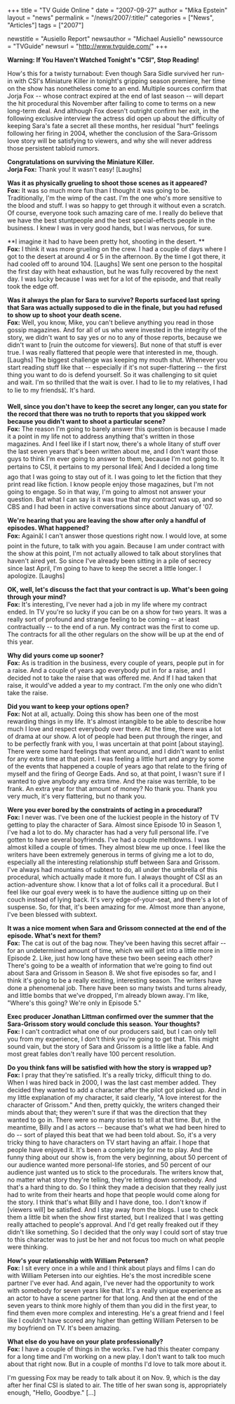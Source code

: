 +++
title = "TV Guide Online "
date = "2007-09-27"
author = "Mika Epstein"
layout = "news"
permalink = "/news/2007/:title/"
categories = ["News", "Articles"]
tags = ["2007"]

newstitle = "Ausiello Report"
newsauthor = "Michael Ausiello"
newssource = "TVGuide"
newsurl = "http://www.tvguide.com/"
+++

**Warning: If You Haven't Watched Tonight's "CSI", Stop Reading!**

How's this for a twisty turnabout: Even though Sara Sidle survived her run-in with CSI's Miniature Killer in tonight's gripping season premiere, her time on the show has nonetheless come to an end. Multiple sources confirm that Jorja Fox -- whose contract expired at the end of last season -- will depart the hit procedural this November after failing to come to terms on a new long-term deal. And although Fox doesn't outright confirm her exit, in the following exclusive interview the actress did open up about the difficulty of keeping Sara's fate a secret all these months, her residual "hurt" feelings following her firing in 2004, whether the conclusion of the Sara-Grissom love story will be satisfying to viewers, and why she will never address those persistent tabloid rumors. 

**Congratulations on surviving the Miniature Killer.**  
**Jorja Fox:** Thank you! It wasn't easy! [Laughs]

**Was it as physically grueling to shoot those scenes as it appeared?**  
**Fox:** It was so much more fun than I thought it was going to be. Traditionally, I'm the wimp of the cast. I'm the one who's more sensitive to the blood and stuff. I was so happy to get through it without even a scratch. Of course, everyone took such amazing care of me. I really do believe that we have the best stuntpeople and the best special-effects people in the business. I knew I was in very good hands, but I was nervous, for sure.

**I imagine it had to have been pretty hot, shooting in the desert. **  
**Fox:** I think it was more grueling on the crew. I had a couple of days where I got to the desert at around 4 or 5 in the afternoon. By the time I got there, it had cooled off to around 104. [Laughs] We sent one person to the hospital the first day with heat exhaustion, but he was fully recovered by the next day. I was lucky because I was wet for a lot of the episode, and that really took the edge off.

**Was it always the plan for Sara to survive? Reports surfaced last spring that Sara was actually supposed to die in the finale, but you had refused to show up to shoot your death scene.**  
**Fox:** Well, you know, Mike, you can't believe anything you read in those gossip magazines. And for all of us who were invested in the integrity of the story, we didn't want to say yes or no to any of those reports, because we didn't want to [ruin the outcome for viewers]. But none of that stuff is ever true. I was really flattered that people were that interested in me, though. [Laughs] The biggest challenge was keeping my mouth shut. Whenever you start reading stuff like that -- especially if it's not super-flattering -- the first thing you want to do is defend yourself. So it was challenging to sit quiet and wait. I'm so thrilled that the wait is over. I had to lie to my relatives, I had to lie to my friendsâ¦. It's hard.

**Well, since you don't have to keep the secret any longer, can you state for the record that there was no truth to reports that you skipped work because you didn't want to shoot a particular scene?**  
**Fox:** The reason I'm going to barely answer this question is because I made it a point in my life not to address anything that's written in those magazines. And I feel like if I start now, there's a whole litany of stuff over the last seven years that's been written about me, and I don't want those guys to think I'm ever going to answer to them, because I'm not going to. It pertains to CSI, it pertains to my personal lifeâ¦ And I decided a long time ago that I was going to stay out of it. I was going to let the fiction that they print read like fiction. I know people enjoy those magazines, but I'm not going to engage. So in that way, I'm going to almost not answer your question. But what I can say is it was true that my contract was up, and so CBS and I had been in active conversations since about January of '07. 

**We're hearing that you are leaving the show after only a handful of episodes. What happened?**  
**Fox:** Againâ¦ I can't answer those questions right now. I would love, at some point in the future, to talk with you again. Because I am under contract with the show at this point, I'm not actually allowed to talk about storylines that haven't aired yet. So since I've already been sitting in a pile of secrecy since last April, I'm going to have to keep the secret a little longer. I apologize. [Laughs]

**OK, well, let's discuss the fact that your contract is up. What's been going through your mind?**  
**Fox:** It's interesting, I've never had a job in my life where my contract ended. In TV you're so lucky if you can be on a show for two years. It was a really sort of profound and strange feeling to be coming -- at least contractually -- to the end of a run. My contract was the first to come up. The contracts for all the other regulars on the show will be up at the end of this year. 

**Why did yours come up sooner?**  
**Fox:** As is tradition in the business, every couple of years, people put in for a raise. And a couple of years ago everybody put in for a raise, and I decided not to take the raise that was offered me. And If I had taken that raise, it would've added a year to my contract. I'm the only one who didn't take the raise.

**Did you want to keep your options open?**  
**Fox:** Not at all, actually. Doing this show has been one of the most rewarding things in my life. It's almost intangible to be able to describe how much I love and respect everybody over there. At the time, there was a lot of drama at our show. A lot of people had been put through the ringer, and to be perfectly frank with you, I was uncertain at that point [about staying]. There were some hard feelings that went around, and I didn't want to enlist for any extra time at that point. I was feeling a little hurt and angry by some of the events that happened a couple of years ago that relate to the firing of myself and the firing of George Eads. And so, at that point, I wasn't sure if I wanted to give anybody any extra time. And the raise was terrible, to be frank. An extra year for that amount of money? No thank you. Thank you very much, it's very flattering, but no thank you.

**Were you ever bored by the constraints of acting in a procedural?**  
**Fox:** I never was. I've been one of the luckiest people in the history of TV getting to play the character of Sara. Almost since Episode 10 in Season 1, I've had a lot to do. My character has had a very full personal life. I've gotten to have several boyfriends. I've had a couple meltdowns. I was almost killed a couple of times. They almost blew me up once. I feel like the writers have been extremely generous in terms of giving me a lot to do, especially all the interesting relationship stuff between Sara and Grissom. I've always had mountains of subtext to do, all under the umbrella of this procedural, which actually made it more fun. I always thought of CSI as an action-adventure show. I know that a lot of folks call it a procedural. But I feel like our goal every week is to have the audience sitting up on their couch instead of lying back. It's very edge-of-your-seat, and there's a lot of suspense. So, for that, it's been amazing for me. Almost more than anyone, I've been blessed with subtext.

**It was a nice moment when Sara and Grissom connected at the end of the episode. What's next for them?**  
**Fox:** The cat is out of the bag now. They've been having this secret affair -- for an undetermined amount of time, which we will get into a little more in Episode 2. Like, just how long have these two been seeing each other? There's going to be a wealth of information that we're going to find out about Sara and Grissom in Season 8. We shot five episodes so far, and I think it's going to be a really exciting, interesting season. The writers have done a phenomenal job. There have been so many twists and turns already, and little bombs that we've dropped, I'm already blown away. I'm like, "Where's this going? We're only in Episode 5."

**Exec producer Jonathan Littman confirmed over the summer that the Sara-Grissom story would conclude this season. Your thoughts?**  
**Fox:** I can't contradict what one of our producers said, but I can only tell you from my experience, I don't think you're going to get that. This might sound vain, but the story of Sara and Grissom is a little like a fable. And most great fables don't really have 100 percent resolution. 

**Do you think fans will be satisfied with how the story is wrapped up?**  
**Fox:** I pray that they're satisfied. It's a really tricky, difficult thing to do. When I was hired back in 2000, I was the last cast member added. They decided they wanted to add a character after the pilot got picked up. And in my little explanation of my character, it said clearly, "A love interest for the character of Grissom." And then, pretty quickly, the writers changed their minds about that; they weren't sure if that was the direction that they wanted to go in. There were so many stories to tell at that time. But, in the meantime, Billy and I as actors -- because that's what we had been hired to do -- sort of played this beat that we had been told about. So, it's a very tricky thing to have characters on TV start having an affair. I hope that people have enjoyed it. It's been a complete joy for me to play. And the funny thing about our show is, from the very beginning, about 50 percent of our audience wanted more personal-life stories, and 50 percent of our audience just wanted us to stick to the procedurals. The writers know that, no matter what story they're telling, they're letting down somebody. And that's a hard thing to do. So I think they made a decision that they really just had to write from their hearts and hope that people would come along for the story. I think that's what Billy and I have done, too. I don't know if [viewers will] be satisfied. And I stay away from the blogs. I use to check them a little bit when the show first started, but I realized that I was getting really attached to people's approval. And I'd get really freaked out if they didn't like something. So I decided that the only way I could sort of stay true to this character was to just be her and not focus too much on what people were thinking. 

**How's your relationship with William Petersen?**  
**Fox:** I sit every once in a while and I think about plays and films I can do with William Petersen into our eighties. He's the most incredible scene partner I've ever had. And again, I've never had the opportunity to work with somebody for seven years like that. It's a really unique experience as an actor to have a scene partner for that long. And then at the end of the seven years to think more highly of them than you did in the first year, to find them even more complex and interesting. He's a great friend and I feel like I couldn't have scored any higher than getting William Petersen to be my boyfriend on TV. It's been amazing.

**What else do you have on your plate professionally?**  
**Fox:** I have a couple of things in the works. I've had this theater company for a long time and I'm working on a new play. I don't want to talk too much about that right now. But in a couple of months I'd love to talk more about it.

I'm guessing Fox may be ready to talk about it on Nov. 9, which is the day after her final CSI is slated to air. The title of her swan song is, appropriately enough, "Hello, Goodbye." [...]